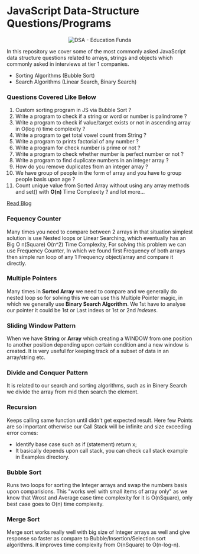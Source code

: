 # JavaScript Data-Structure Questions/Programs

<p align="center">
  <img src="https://i.postimg.cc/rmd6DfZD/dsa.jpg" alt="DSA - Education Funda"/>
</p>

In this repository we cover some of the most commonly asked JavaScript data structure questions related to arrays, strings and objects which commonly asked in interviews at tier 1 companies.

- Sorting Algorithms (Bubble Sort)
- Search Algorithms (Linear Search, Binary Search)

### Questions Covered Like Below

1. Custom sorting program in JS via Bubble Sort ?
2. Write a program to check if a string or word or number is palindrome ?
3. Write a program to check if value/target exists or not in ascending array in O(log n) time complexity ?
4. Write a program to get total vowel count from String ?
5. Write a program to prints factorial of any number ?
6. Write a program for check number is prime or not ?
7. Write a program to check whether number is perfect number or not ?
8. Write a program to find duplicate numbers in an integer array ?
9. How do you remove duplicates from an integer array ?
10. We have group of people in the form of array and you have to group people basis upon age ?
11. Count unique value from Sorted Array without using any array methods and set() with **O(n)** Time Complexity ?
    and lot more...

[Read Blog](https://www.linkedin.com/pulse/javascript-most-commonly-asked-data-structure-questions-sanjay-kumar/)

### Fequency Counter

Many times you need to compare between 2 arrays in that situation simplest solution is use Nested loops or Linear Searching, which eventually has an Big O n(Square) O(n^2) Time Complexity, For solving this problem we can use Frequency Counter, In which we found first Frequency of both arrays then simple run loop of any 1 Frequency object/array and compare it directly.

### Multiple Pointers

Many times in **Sorted Array** we need to compare and we generally do nested loop so for solving this we can use this Multiple Pointer magic, in which we generally use **Binary Search Algorithm**. We 1st have to analyse our pointer it could be 1st or Last indexs or 1st or 2nd _Indexes_.

### Sliding Window Pattern

When we have **String** or **Array** which creating a WINDOW from one position to another position depending upon certain condition and a new window is created. It is very useful for keeping track of a subset of data in an array/string etc.

### Divide and Conquer Pattern

It is related to our search and sorting algorithms, such as in Binery Search we divide the array from mid then search the element.

### Recursion

Keeps calling same function until didn't get expected result. Here few Points are so important otherwise our Call Stack will be infinite and size exceeding error comes:

- Identify base case such as if (statement) return x;
- It basically depends upon call stack, you can check call stack example in Examples directory.

### Bubble Sort

Runs two loops for sorting the Integer arrays and swap the numbers basis upon comparisions. This "works well with small items of array only" as we know that Wrost and Average case time complexity for it is O(nSquare), only best case goes to O(n) time complexity.

### Merge Sort

Merge sort works really well with big size of Integer arrays as well and give response so faster as compare to Bubble/Insertion/Selection sort algorithms. It improves time complexity from O(nSquare) to O(n-log-n).